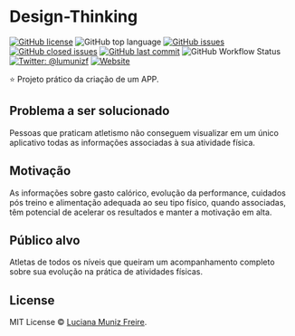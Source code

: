 # Design-Thinking

[![GitHub license](https://img.shields.io/github/license/lumunizf/Design-Thinking)](https://github.com/lumunizf/Design-Thinking/blob/master/LICENSE)
![GitHub top language](https://img.shields.io/github/languages/top/lumunizf/Design-Thinking)
[![GitHub issues](https://img.shields.io/github/issues/lumunizf/Design-Thinking)](https://github.com/lumunizf/Design-Thinking/issues) 
[![GitHub closed issues](https://img.shields.io/github/issues-closed/lumunizf/Design-Thinking)](https://img.shields.io/github/issues-closed/lumunizf/Design-Thinking)
[![GitHub last commit](https://img.shields.io/github/last-commit/lumunizf/Design-Thinking)](https://github.com/lumunizf/Design-Thinking/commits/master)
![GitHub Workflow Status](https://img.shields.io/github/workflow/status/lumunizf/Design-Thinking/CI)
[![Twitter: @lumunizf](https://img.shields.io/badge/Twitter-@lumunizf-blueviolet.svg?style=flat)](https://twitter.com/lumunizf) 
[![Website](https://img.shields.io/website?url=https://medium.com/@lumunizf)](https://medium.com/@lumunizf)

:star: Projeto prático da criação de um APP.

## Problema a ser solucionado

Pessoas que praticam atletismo não conseguem visualizar em um único aplicativo todas as informações associadas à sua atividade física.

## Motivação

As informações sobre gasto calórico, evolução da performance, cuidados pós treino e alimentação adequada ao seu tipo físico, quando associadas, têm potencial de acelerar os resultados e manter a motivação em alta.

## Público alvo

Atletas de todos os níveis que queiram um acompanhamento completo sobre sua evolução na prática de atividades físicas.

## License

MIT License © [Luciana Muniz Freire](https://br.linkedin.com/in/lumunizf).
